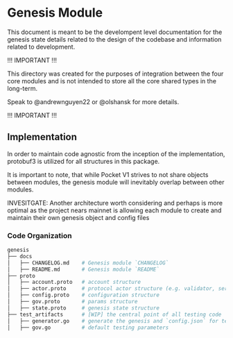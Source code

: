 # Genesis Module

This document is meant to be the develompent level documentation for the genesis state details related to the design of the codebase and information related to development.

!!! IMPORTANT !!!

This directory was created for the purposes of integration between the four core modules and is not intended to store all the core shared types in the long-term.

Speak to @andrewnguyen22 or @olshansk for more details.

!!! IMPORTANT !!!

## Implementation

In order to maintain code agnostic from the inception of the implementation, protobuf3 is utilized for all structures in this package.

It is important to note, that while Pocket V1 strives to not share objects between modules, the genesis module will inevitably overlap between other modules.

INVESITGATE: Another architecture worth considering and perhaps is more optimal as the project nears mainnet is allowing each module to create and maintain their own genesis object and config files

### Code Organization

```bash
genesis
├── docs
│   ├── CHANGELOG.md    # Genesis module `CHANGELOG`
│   ├── README.md       # Genesis module `README`
├── proto
│   ├── account.proto   # account structure
│   ├── actor.proto     # protocol actor structure (e.g. validator, service node, etc...)
│   ├── config.proto    # configuration structure
│   ├── gov.proto       # params structure
│   ├── state.proto     # genesis state structure
├── test_artifacts      # [WIP] the central point of all testing code
│   ├── generator.go    # generate the genesis and `config.json` for tests and build
│   ├── gov.go          # default testing parameters

```
